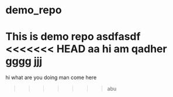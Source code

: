 # demo_repo

This is demo repo
asdfasdf
<<<<<<< HEAD
aa
hi am qadher
gggg
jjj
=======
hi what are you doing man come here 
>>>>>>> abu

